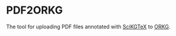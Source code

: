 # PDF2ORKG

The tool for uploading PDF files annotated with [SciKGTeX](https://github.com/Christof93/SciKGTeX) to [ORKG](https://orkg.org/).
